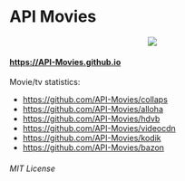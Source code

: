 # API Movies

<center><img src="https://API-Movies.github.io/banner.png?cache"></center>

#### https://API-Movies.github.io

Movie/tv statistics:

- https://github.com/API-Movies/collaps
- https://github.com/API-Movies/alloha
- https://github.com/API-Movies/hdvb
- https://github.com/API-Movies/videocdn
- https://github.com/API-Movies/kodik
- https://github.com/API-Movies/bazon

###### MIT License